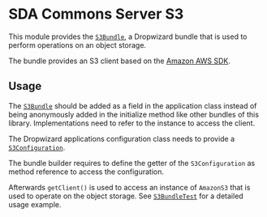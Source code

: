 # SDA Commons Server S3

This module provides the [`S3Bundle`](src/main/java/org/sdase/commons/server/s3/S3Bundle.java), 
a Dropwizard bundle that is used to perform operations on an object storage.

The bundle provides an S3 client based on the [Amazon AWS SDK](https://docs.aws.amazon.com/sdk-for-java/v1/developer-guide/examples-s3.html).

## Usage

The [`S3Bundle`](src/main/java/org/sdase/commons/server/s3/S3Bundle.java) should be added as a
field in the application class instead of being anonymously added in the initialize method like other bundles of this 
library. Implementations need to refer to the instance to access the client.

The Dropwizard applications configuration class needs to provide a 
[`S3Configuration`](./src/main/java/org/sdase/commons/server/s3/S3Configuration.java).

The bundle builder requires to define the getter of the `S3Configuration` as method reference to access the 
configuration.

Afterwards `getClient()` is used to access an instance of `AmazonS3` that is used to operate on the 
object storage. 
See [`S3BundleTest`](./src/test/java/org/sdase/commons/server/s3/S3BundleTest.java) for a detailed usage example.   
